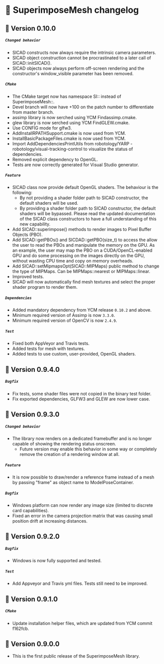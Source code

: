 # 📜 SuperimposeMesh changelog

## 🔖 Version 0.10.0
##### `Changed behavior`
 - SICAD constructs now always require the intrinsic camera parameters.
 - SICAD object construction cannot be procrastinated to a later call of SICAD::initSICAD().
 - SICAD objects now always perform off-screen rendering and the constructor's window_visible parameter has been removed.

##### `CMake`
 - The CMake target now has namespace SI:: instead of SuperimposeMesh::.
 - Devel branch will now have +100 on the patch number to differentiate from master branch.
 - assimp library is now serched using YCM Findassimp.cmake.
 - glew library is now serched using YCM FindGLEW.cmake.
 - Use CONFIG mode for glfw3.
 - AddInstallRPATHSupport.cmake is now used from YCM.
 - InstallBasicPackageFiles.cmake is now used from YCM.
 - Import AddDependenciesPrintUtils from robotology/YARP - robotology/visual-tracking-control to visualize the status of dependencies.
 - Removed explicit dependency to OpenGL.
 - Tests are now correctly generated for Visual Studio generator.

##### `Feature`
 - SICAD class now provide default OpenGL shaders. The behaviour is the following:
   - By not providing a shader folder path to SICAD constructor, the default shaders will be used.
   - By providing a shader folder path to SICAD constructor, the default shaders will be bypassed.
   Please read the updated documentation of the SICAD class constructors to have a full understanding of this new capability.
 - Add SICAD::superimpose() methods to render images to Pixel Buffer Objects (PBO).
 - Add SICAD::getPBOs() and SICDAD::getPBO(size_t) to access the allow the user to read the PBOs and manipulate the memory on the GPU.
    As an example, the user may map the PBO on a CUDA/OpenCL-enabled GPU and do some processing on the images directly on the GPU, without wasting CPU time and copy on memory overheads.
 - Add SICAD::setMipmapsOpt(SICAD::MIPMaps) public method to change the type of MIPMaps. Can be MIPMaps::nearest or MIPMaps::linear.
 - Improved tests.
 - SICAD will now automatically find mesh textures and select the proper shader program to render them.

##### `Dependencies`
 - Added mandatory dependency from YCM release `0.10.2` and above.
 - Minimum required version of Assimp is now `3.3.0`.
 - Minimum required version of OpenCV is now `2.4.9`.

##### `Test`
 - Fixed both AppVeyor and Travis tests.
 - Added tests for mesh with textures.
 - Added tests to use custom, user-provided, OpenGL shaders.


## 🔖 Version 0.9.4.0
##### `Bugfix`
 - Fix tests, some shader files were not copied in the binary test folder.
 - Fix exported dependencies, GLFW3 and GLEW are now lower case.


## 🔖 Version 0.9.3.0
##### `Changed behavior`
 - The library now renders on a dedicated framebuffer and is no longer capable of showing the rendering status onscreen.
   - Future version may enable this behavior in some way or completely remove the creation of a rendering window at all.

##### `Feature`
 - It is now possible to draw/render a reference frame instead of a mesh by passing "frame" as object name to ModelPoseContainer.

##### `Bugfix`
 - Windows platform can now render any image size (limited to discrete card capabilities).
 - Fixed an error in the camera projection matrix that was causing small position drift at increasing distances.


## 🔖 Version 0.9.2.0
##### `Bugfix`
 - Windows is now fully supported and tested.

##### `Test`
 - Add Appveyor and Travis yml files. Tests still need to be improved.


## 🔖 Version 0.9.1.0
##### `CMake`
 - Update installation helper files, which are updated from YCM commit f162fcb.


## 🔖 Version 0.9.0.0

 - This is the first public release of the SuperimposeMesh library.
